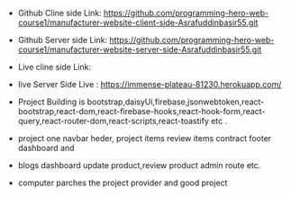 * Github Cline side Link: https://github.com/programming-hero-web-course1/manufacturer-website-client-side-Asrafuddinbasir55.git

* Github Server side Link: https://github.com/programming-hero-web-course1/manufacturer-website-server-side-Asrafuddinbasir55.git

* Live cline side Link: 

* live Server Side Live : https://immense-plateau-81230.herokuapp.com/


* Project Building is bootstrap,daisyUi,firebase,jsonwebtoken,react-bootstrap,react-dom,react-firebase-hooks,react-hook-form,react-query,react-router-dom,react-scripts,react-toastify etc .

* project one navbar heder, project items review items contract footer dashboard and 
* blogs dashboard update product,review product admin route etc.
* computer parches the project provider and good project   
 